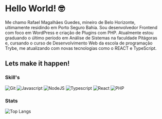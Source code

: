 <h1>Hello World! 🤓 </h1>

<p>
  Me chamo Rafael Magalhães Guedes, mineiro de Belo Horizonte, ultimamente residindo em Porto Seguro Bahia.
  Sou desenvolvedor Frontend com foco em WordPress e criação de Plugins com PHP.
  Atualmente estou graduando o último período em Análise de Sistemas na faculdade Pitágoras e,
  cursando o curso de Desenvolvimento Web da escola de programação Trybe, me atualizando com novas
  tecnologias como o REACT e TypeScript.
</p>

<h2><strong>Lets make it happen!</strong></h2>

<h3>Skill's</h3>

<div>
  <img alt="Git" src="https://img.shields.io/badge/GIT-E44C30?style=for-the-badge&logo=git&logoColor=white">
  <img alt="Javascript" src="https://img.shields.io/badge/JavaScript-323330?style=for-the-badge&logo=javascript&logoColor=F7DF1E">
  <img alt="NodeJS" src="https://img.shields.io/badge/Node.js-43853D?style=for-the-badge&logo=node.js&logoColor=white">
  <img alt="Typescript" src="https://img.shields.io/badge/TypeScript-007ACC?style=for-the-badge&logo=typescript&logoColor=white">
  <img alt="React" src="https://img.shields.io/badge/React-20232A?style=for-the-badge&logo=react&logoColor=61DAFB">
  <img alt="PHP" src="https://img.shields.io/badge/PHP-777BB4?style=for-the-badge&logo=php&logoColor=white">
<div>

### Stats  
![Top Langs](https://github-readme-stats.vercel.app/api/top-langs/?username=rafaelmagalhaesguedes&hide_progress=false)
